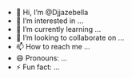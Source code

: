 - 👋 Hi, I’m @Djjazebella
- 👀 I’m interested in ...
- 🌱 I’m currently learning ...
- 💞️ I’m looking to collaborate on ...
- 📫 How to reach me ...
- 😄 Pronouns: ...
- ⚡ Fun fact: ...

<!---
Djjazebella/Djjazebella is a ✨ special ✨ repository because its `README.md` (this file) appears on your GitHub profile.
You can click the Preview link to take a look at your changes.
--->

